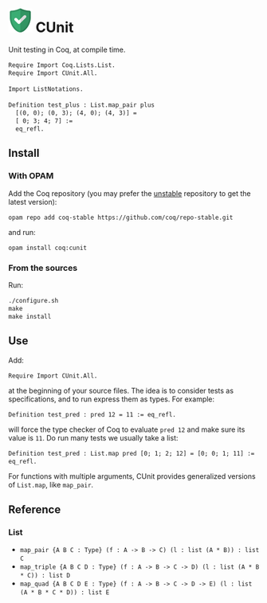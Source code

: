 # ![Logo](https://raw.githubusercontent.com/clarus/icons/master/shield-48.png) CUnit
Unit testing in Coq, at compile time.

    Require Import Coq.Lists.List.
    Require Import CUnit.All.

    Import ListNotations.

    Definition test_plus : List.map_pair plus
      [(0, 0); (0, 3); (4, 0); (4, 3)] =
      [ 0; 3; 4; 7] :=
      eq_refl.

## Install
### With OPAM
Add the Coq repository (you may prefer the [unstable](https://github.com/coq/repo-unstable) repository to get the latest version):

    opam repo add coq-stable https://github.com/coq/repo-stable.git

and run:

    opam install coq:cunit

### From the sources
Run:

    ./configure.sh
    make
    make install

## Use
Add:

    Require Import CUnit.All.

at the beginning of your source files. The idea is to consider tests as specifications, and to run express them as types. For example:

    Definition test_pred : pred 12 = 11 := eq_refl.

will force the type checker of Coq to evaluate `pred 12` and make sure its value is `11`. Do run many tests we usually take a list:

    Definition test_pred : List.map pred [0; 1; 2; 12] = [0; 0; 1; 11] := eq_refl.

For functions with multiple arguments, CUnit provides generalized versions of `List.map`, like `map_pair`.

## Reference
### List
* `map_pair {A B C : Type} (f : A -> B -> C) (l : list (A * B)) : list C`
* `map_triple {A B C D : Type} (f : A -> B -> C -> D) (l : list (A * B * C)) : list D`
* `map_quad {A B C D E : Type} (f : A -> B -> C -> D -> E) (l : list (A * B * C * D)) : list E`
